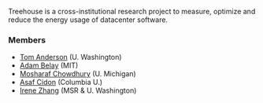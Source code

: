 Treehouse is a cross-institutional research project to measure,
optimize and reduce the energy usage of datacenter software.

### Members

* [Tom Anderson](https://www.cs.washington.edu/people/faculty/tom) (U. Washington)
* [Adam Belay](http://www.abelay.me/) (MIT)
* [Mosharaf Chowdhury](https://www.mosharaf.com/) (U. Michigan)
* [Asaf Cidon](https://www.asafcidon.com/) (Columbia U.)
* [Irene Zhang](https://irenezhang.net/) (MSR & U. Washington)
